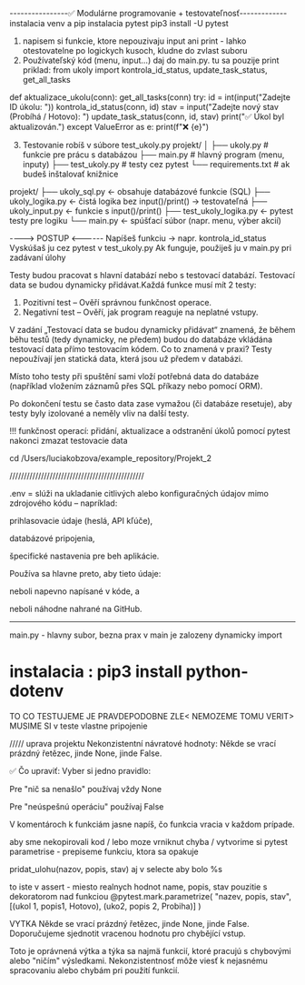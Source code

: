 ----------------✅ Modulárne programovanie + testovateľnosť-------------
instalacia venv a pip
instalacia pytest pip3 install -U pytest

1. napisem si funkcie, ktore nepouzivaju input ani print - lahko otestovatelne
po logickych kusoch, kludne do zvlast suboru
2. Používateľský kód (menu, input...) daj do main.py. tu sa pouzije print
priklad:
from ukoly import kontrola_id_status, update_task_status, get_all_tasks

def aktualizace_ukolu(conn):
    get_all_tasks(conn)
    try:
        id = int(input("Zadejte ID úkolu: "))
        kontrola_id_status(conn, id)
        stav = input("Zadejte nový stav (Probíhá / Hotovo): ")
        update_task_status(conn, id, stav)
        print("✅ Úkol byl aktualizován.")
    except ValueError as e:
        print(f"❌ {e}")

3. Testovanie robíš v súbore test_ukoly.py
projekt/
│
├── ukoly.py          # funkcie pre prácu s databázou
├── main.py           # hlavný program (menu, inputy)
├── test_ukoly.py     # testy cez pytest
└── requirements.txt  # ak budeš inštalovať knižnice

projekt/
├── ukoly_sql.py          ← obsahuje databázové funkcie (SQL)
├── ukoly_logika.py       ← čistá logika bez input()/print() → testovateľná
├── ukoly_input.py        ← funkcie s input()/print()
├── test_ukoly_logika.py  ← pytest testy pre logiku
└── main.py               ← spúšťací súbor (napr. menu, výber akcií)

----> POSTUP <------ 
Napíšeš funkciu → napr. kontrola_id_status
Vyskúšaš ju cez pytest v test_ukoly.py
Ak funguje, použiješ ju v main.py pri zadávaní úlohy


Testy budou pracovat s hlavní databází nebo s testovací databází. Testovací data se budou dynamicky přidávat.Každá funkce musí mít 2 testy: 
1. Pozitivní test – Ověří správnou funkčnost operace.
2. Negativní test – Ověří, jak program reaguje na neplatné vstupy.

V zadání „Testovací data se budou dynamicky přidávat“ znamená, že během běhu testů (tedy dynamicky, ne předem) budou do databáze vkládána testovací data přímo testovacím kódem.
Co to znamená v praxi?
Testy nepoužívají jen statická data, která jsou už předem v databázi.

Místo toho testy při spuštění sami vloží potřebná data do databáze (například vložením záznamů přes SQL příkazy nebo pomocí ORM).

Po dokončení testu se často data zase vymažou (či databáze resetuje), aby testy byly izolované a neměly vliv na další testy.

!!! funkčnost operací: přidání, aktualizace a odstranění úkolů pomocí pytest
nakonci zmazat testovacie data

cd /Users/luciakobzova/example_repository/Projekt_2

///////////////////////////////////////////////

.env = slúži na ukladanie citlivých alebo konfiguračných údajov mimo zdrojového kódu – napríklad:

prihlasovacie údaje (heslá, API kľúče),

databázové pripojenia,

špecifické nastavenia pre beh aplikácie.

Používa sa hlavne preto, aby tieto údaje:

neboli napevno napísané v kóde, a

neboli náhodne nahrané na GitHub.

---------------

main.py - hlavny subor, bezna prax
v main je zalozeny dynamicky import
# instalacia : pip3 install python-dotenv

TO CO TESTUJEME JE PRAVDEPODOBNE ZLE< NEMOZEME TOMU VERIT> MUSIME SI  v teste vlastne pripojenie

///// uprava projektu
Nekonzistentní návratové hodnoty: Někde se vrací prázdný řetězec, jinde None, jinde False.

✅ Čo upraviť:
Vyber si jedno pravidlo:

Pre "nič sa nenašlo" používaj vždy None

Pre "neúspešnú operáciu" používaj False

V komentároch k funkciám jasne napíš, čo funkcia vracia v každom prípade.

aby sme nekopirovali kod / lebo moze vrniknut chyba / vytvorime si pytest parametrise - prepiseme funkciu, ktora sa opakuje

pridat_ulohu(nazov, popis, stav)
aj v selecte aby bolo %s

to iste v assert - miesto realnych hodnot name, popis, stav
pouzitie s dekoratorom nad funkciou
@pytest.mark.parametrize(
"nazev, popis, stav",
[(ukol 1, popis1, Hotovo),
(uko2, popis 2, Probiha)]
)

VYTKA
Někde se vrací prázdný řetězec, jinde None, jinde False. Doporučujeme sjednotit vracenou hodnotu pro chybějící vstup.

Toto je oprávnená výtka a týka sa najmä funkcií, ktoré pracujú s chybovými alebo "ničím" výsledkami. Nekonzistentnosť môže viesť k nejasnému spracovaniu alebo chybám pri použití funkcií.